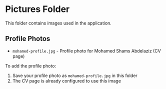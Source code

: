# Pictures Folder

This folder contains images used in the application.

## Profile Photos
- `mohamed-profile.jpg` - Profile photo for Mohamed Shams Abdelaziz (CV page)

To add the profile photo:
1. Save your profile photo as `mohamed-profile.jpg` in this folder
2. The CV page is already configured to use this image
